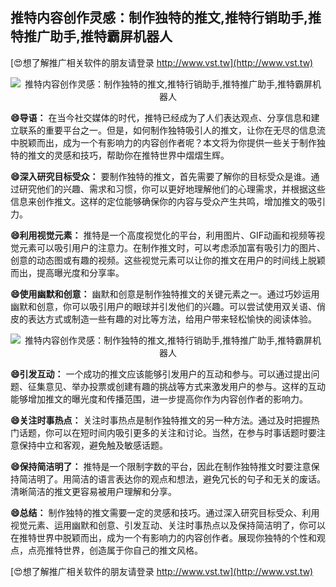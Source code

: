 ## **推特内容创作灵感：制作独特的推文,推特行销助手,推特推广助手,推特霸屏机器人**

[😍想了解推广相关软件的朋友请登录 http://www.vst.tw](http://www.vst.tw)

 <center><img src="https://vst.tw/MP4/tuiguang/png/5.png" alt="推特内容创作灵感：制作独特的推文,推特行销助手,推特推广助手,推特霸屏机器人"></center>

**😄导语：**
在当今社交媒体的时代，推特已经成为了人们表达观点、分享信息和建立联系的重要平台之一。但是，如何制作独特吸引人的推文，让你在无尽的信息流中脱颖而出，成为一个有影响力的内容创作者呢？本文将为你提供一些关于制作独特的推文的灵感和技巧，帮助你在推特世界中熠熠生辉。

**😄深入研究目标受众：**
要制作独特的推文，首先需要了解你的目标受众是谁。通过研究他们的兴趣、需求和习惯，你可以更好地理解他们的心理需求，并根据这些信息来创作推文。这样的定位能够确保你的内容与受众产生共鸣，增加推文的吸引力。

**😄利用视觉元素：**
推特是一个高度视觉化的平台，利用图片、GIF动画和视频等视觉元素可以吸引用户的注意力。在制作推文时，可以考虑添加富有吸引力的图片、创意的动态图或有趣的视频。这些视觉元素可以让你的推文在用户的时间线上脱颖而出，提高曝光度和分享率。

**😄使用幽默和创意：**
幽默和创意是制作独特推文的关键元素之一。通过巧妙运用幽默和创意，你可以吸引用户的眼球并引发他们的兴趣。可以尝试使用双关语、俏皮的表达方式或制造一些有趣的对比等方法，给用户带来轻松愉快的阅读体验。

 <center><img src="https://vst.tw/MP4/tuiguang/png/1.png" alt="推特内容创作灵感：制作独特的推文,推特行销助手,推特推广助手,推特霸屏机器人"></center>

**😄引发互动：**
一个成功的推文应该能够引发用户的互动和参与。可以通过提出问题、征集意见、举办投票或创建有趣的挑战等方式来激发用户的参与。这样的互动能够增加推文的曝光度和传播范围，进一步提高你作为内容创作者的影响力。

**😄关注时事热点：**
关注时事热点是制作独特推文的另一种方法。通过及时把握热门话题，你可以在短时间内吸引更多的关注和讨论。当然，在参与时事话题时要注意保持中立和客观，避免触及敏感话题。

**😄保持简洁明了：**
推特是一个限制字数的平台，因此在制作独特推文时要注意保持简洁明了。用简洁的语言表达你的观点和想法，避免冗长的句子和无关的废话。清晰简洁的推文更容易被用户理解和分享。

**😄总结：**
制作独特的推文需要一定的灵感和技巧。通过深入研究目标受众、利用视觉元素、运用幽默和创意、引发互动、关注时事热点以及保持简洁明了，你可以在推特世界中脱颖而出，成为一个有影响力的内容创作者。展现你独特的个性和观点，点亮推特世界，创造属于你自己的推文风格。

[😍想了解推广相关软件的朋友请登录 http://www.vst.tw](http://www.vst.tw)



